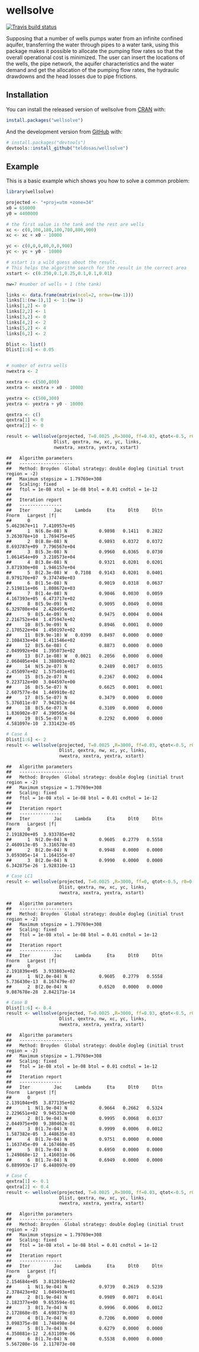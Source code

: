 
<!-- README.md is generated from README.Rmd. Please edit that file -->

# wellsolve

<!-- badges: start -->

[![Travis build
status](https://travis-ci.com/teldosas/wellsolve.svg?branch=master)](https://travis-ci.com/teldosas/wellsolve)
<!-- badges: end -->

Supposing that a number of wells pumps water from an infinite confined
aquifer, transferring the water through pipes to a water tank, using
this package makes it possible to allocate the pumping flow rates so
that the overall operational cost is minimized. The user can insert the
locations of the wells, the pipe network, the aquifer characteristics
and the water demand and get the allocation of the pumping flow rates,
the hydraulic drawdowns and the head losses due to pipe frictions.

## Installation

You can install the released version of wellsolve from
[CRAN](https://CRAN.R-project.org) with:

``` r
install.packages("wellsolve")
```

And the development version from [GitHub](https://github.com/) with:

``` r
# install.packages("devtools")
devtools::install_github("teldosas/wellsolve")
```

## Example

This is a basic example which shows you how to solve a common problem:

``` r
library(wellsolve)

projected <- "+proj=utm +zone=34"
x0 = 650000
y0 = 4400000

# the first value is the tank and the rest are wells
xc <- c(0,100,180,100,700,800,900)
xc <- xc + x0 - 10000

yc <- c(0,0,0,80,0,0,900)
yc <- yc + y0 - 10000

# xstart is a wild guess about the result.
# This helps the algorithm search for the result in the correct area
xstart <- c(0.250,0.1,0.25,0.1,0.1,0.01)

nw=7 #number of wells + 1 (the tank)

links <- data.frame(matrix(ncol=2, nrow=(nw-1)))
links[1:(nw-1),1] <- 1:(nw-1)
links[1,2] <- 0
links[2,2] <- 1
links[3,2] <- 0
links[4,2] <- 2
links[5,2] <- 4
links[6,2] <- 2

Dlist <- list()
Dlist[1:6] <- 0.05


# number of extra wells
nwextra <- 2

xextra <- c(500,800)
xextra <- xextra + x0 - 10000

yextra <- c(500,300)
yextra <- yextra + y0 - 10000

qextra <- c()
qextra[1] <- 0
qextra[2] <- 0

result <- wellsolve(projected, T=0.0025 ,R=3000, ff=0.03, qtot<-0.5, r0=0.200,
                  Dlist, qextra, nw, xc, yc, links,
                  nwextra, xextra, yextra, xstart)
```

    ##   Algorithm parameters
    ##   --------------------
    ##   Method: Broyden  Global strategy: double dogleg (initial trust region = -2)
    ##   Maximum stepsize = 1.79769e+308
    ##   Scaling: fixed
    ##   ftol = 1e-08 xtol = 1e-08 btol = 0.01 cndtol = 1e-12
    ## 
    ##   Iteration report
    ##   ----------------
    ##   Iter         Jac     Lambda      Eta     Dlt0     Dltn         Fnorm   Largest |f|
    ##      0                                                    5.462367e+11  7.410957e+05
    ##      1  N(6.8e-08) N            0.9898   0.1411   0.2822  3.263078e+10  1.769475e+05
    ##      2  B(8.8e-08) N            0.9893   0.0372   0.0372  8.693787e+09  7.796567e+04
    ##      3  B(5.3e-08) N            0.9960   0.0365   0.0730  1.061454e+09  3.210573e+04
    ##      4  B(3.8e-08) N            0.9321   0.0201   0.0201  3.871930e+08  1.946157e+04
    ##      5  B(2.3e-08) W   0.7108   0.9143   0.0201   0.0401  8.979170e+07  9.374749e+03
    ##      6  B(1.5e-08) N            0.9019   0.0318   0.0637  2.519811e+06  1.808672e+03
    ##      7  B(1.4e-08) N            0.9046   0.0030   0.0059  4.167393e+05  6.473717e+02
    ##      8  B(5.9e-09) N            0.9095   0.0049   0.0098  6.329708e+04  2.428495e+02
    ##      9  B(5.4e-09) N            0.9475   0.0004   0.0004  2.216752e+04  1.475947e+02
    ##     10  B(5.9e-09) N            0.8946   0.0001   0.0000  2.170522e+04  1.450197e+02
    ##     11  B(9.9e-10) W   0.0399   0.8497   0.0000   0.0000  2.108433e+04  1.411546e+02
    ##     12  B(5.6e-08) C            0.8873   0.0000   0.0000  2.049992e+04  1.395073e+02
    ##     13  B(7.1e-08) W   0.0021   0.2056   0.0000   0.0000  2.060405e+04  1.388003e+02
    ##     14  N(5.2e-07) N            0.2489   0.0017   0.0035  2.455097e+02  1.575401e+01
    ##     15  B(5.2e-07) N            0.2367   0.0002   0.0004  9.223712e+00  3.044597e+00
    ##     16  B(5.5e-07) N            0.6625   0.0001   0.0001  2.607577e-04  1.449910e-02
    ##     17  B(5.5e-07) N            0.3479   0.0000   0.0000  5.376011e-07  7.942852e-04
    ##     18  B(5.6e-07) N            0.3109   0.0000   0.0000  1.836902e-07  4.390565e-04
    ##     19  B(5.5e-07) N            0.2292   0.0000   0.0000  4.581097e-10  2.331423e-05

``` r
# Case A
Dlist[1:6] <- 2
result <- wellsolve(projected, T=0.0025 ,R=3000, ff=0.03, qtot<-0.5, r0=0.200,
                    Dlist, qextra, nw, xc, yc, links,
                    nwextra, xextra, yextra, xstart)
```

    ##   Algorithm parameters
    ##   --------------------
    ##   Method: Broyden  Global strategy: double dogleg (initial trust region = -2)
    ##   Maximum stepsize = 1.79769e+308
    ##   Scaling: fixed
    ##   ftol = 1e-08 xtol = 1e-08 btol = 0.01 cndtol = 1e-12
    ## 
    ##   Iteration report
    ##   ----------------
    ##   Iter         Jac     Lambda      Eta     Dlt0     Dltn         Fnorm   Largest |f|
    ##      0                                                    2.191820e+05  3.933785e+02
    ##      1  N(2.0e-04) N            0.9605   0.2779   0.5558  2.460913e-05  3.316578e-03
    ##      2  B(2.0e-04) N            0.9948   0.0000   0.0000  3.059305e-14  1.164155e-07
    ##      3  B(2.0e-04) N            0.9990   0.0000   0.0000  6.342875e-26  1.928310e-13

``` r
# Case LC1
result <- wellsolve(projected, T=0.0025 ,R=3000, ff=0, qtot<-0.5, r0=0.200,
                    Dlist, qextra, nw, xc, yc, links,
                    nwextra, xextra, yextra, xstart)
```

    ##   Algorithm parameters
    ##   --------------------
    ##   Method: Broyden  Global strategy: double dogleg (initial trust region = -2)
    ##   Maximum stepsize = 1.79769e+308
    ##   Scaling: fixed
    ##   ftol = 1e-08 xtol = 1e-08 btol = 0.01 cndtol = 1e-12
    ## 
    ##   Iteration report
    ##   ----------------
    ##   Iter         Jac     Lambda      Eta     Dlt0     Dltn         Fnorm   Largest |f|
    ##      0                                                    2.191839e+05  3.933803e+02
    ##      1  N(2.0e-04) N            0.9605   0.2779   0.5558  5.736430e-13  8.167479e-07
    ##      2  B(2.0e-04) N            0.6520   0.0000   0.0000  9.087678e-28  2.842171e-14

``` r
# Case B
Dlist[1:6] <- 0.4
result <- wellsolve(projected, T=0.0025 ,R=3000, ff=0.03, qtot<-0.5, r0=0.200,
                    Dlist, qextra, nw, xc, yc, links,
                    nwextra, xextra, yextra, xstart)
```

    ##   Algorithm parameters
    ##   --------------------
    ##   Method: Broyden  Global strategy: double dogleg (initial trust region = -2)
    ##   Maximum stepsize = 1.79769e+308
    ##   Scaling: fixed
    ##   ftol = 1e-08 xtol = 1e-08 btol = 0.01 cndtol = 1e-12
    ## 
    ##   Iteration report
    ##   ----------------
    ##   Iter         Jac     Lambda      Eta     Dlt0     Dltn         Fnorm   Largest |f|
    ##      0                                                    2.139104e+05  3.877135e+02
    ##      1  N(1.9e-04) N            0.9664   0.2662   0.5324  2.229651e+02  9.945352e+00
    ##      2  B(1.9e-04) N            0.9995   0.0068   0.0137  2.044975e+00  9.380462e-01
    ##      3  B(1.7e-04) N            0.9999   0.0006   0.0012  1.587382e-05  3.448635e-03
    ##      4  B(1.7e-04) N            0.9751   0.0000   0.0000  1.163745e-09  4.167468e-05
    ##      5  B(1.7e-04) N            0.6950   0.0000   0.0000  1.249868e-12  1.416031e-06
    ##      6  B(1.7e-04) N            0.6949   0.0000   0.0000  6.889993e-17  6.448097e-09

``` r
# Case C
qextra[1] <- 0.1
qextra[2] <- 0.4
result <- wellsolve(projected, T=0.0025 ,R=3000, ff=0.03, qtot<-0.5, r0=0.200,
                    Dlist, qextra, nw, xc, yc, links,
                    nwextra, xextra, yextra, xstart)
```

    ##   Algorithm parameters
    ##   --------------------
    ##   Method: Broyden  Global strategy: double dogleg (initial trust region = -2)
    ##   Maximum stepsize = 1.79769e+308
    ##   Scaling: fixed
    ##   ftol = 1e-08 xtol = 1e-08 btol = 0.01 cndtol = 1e-12
    ## 
    ##   Iteration report
    ##   ----------------
    ##   Iter         Jac     Lambda      Eta     Dlt0     Dltn         Fnorm   Largest |f|
    ##      0                                                    2.154684e+05  3.812010e+02
    ##      1  N(1.9e-04) N            0.9739   0.2619   0.5239  2.378423e+02  1.049493e+01
    ##      2  B(1.9e-04) N            0.9989   0.0071   0.0141  2.182377e+00  9.653594e-01
    ##      3  B(1.7e-04) N            0.9996   0.0006   0.0012  2.172868e-05  4.698379e-03
    ##      4  B(1.7e-04) N            0.7206   0.0000   0.0000  3.098375e-08  1.748498e-04
    ##      5  B(1.7e-04) N            0.6279   0.0000   0.0000  4.350881e-12  2.631109e-06
    ##      6  B(1.7e-04) N            0.5538   0.0000   0.0000  5.567208e-16  2.117073e-08
